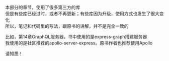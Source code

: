 本部分的章节，使用了很多第三方的库  
但是有些库已经过时，或者不再更新；有些库因为升级，使用方式也发生了很大变化  
所以，笔记和代码里的写法，跟原书的讲解，并不是完全一致的  

比如，第14章GraphQL服务器，书中使用的是express-graph搭建服务器  
我使用的是社区推荐的apollo-server-express。原书作者也推荐使用Apollo  

请知悉！  
